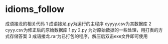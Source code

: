 # idioms_follow
成语接龙的相关代码
1 成语接龙.py为运行的主程序
  cyyyy.csv为其数据库
2 cyyy.csv为修正后的原始数据库
  1.py 2.py 为对原始数据的一些处理，用打表的方式存储答案
3 成语接龙.rar为已打包的程序，解压后双击exe文件即可使用

